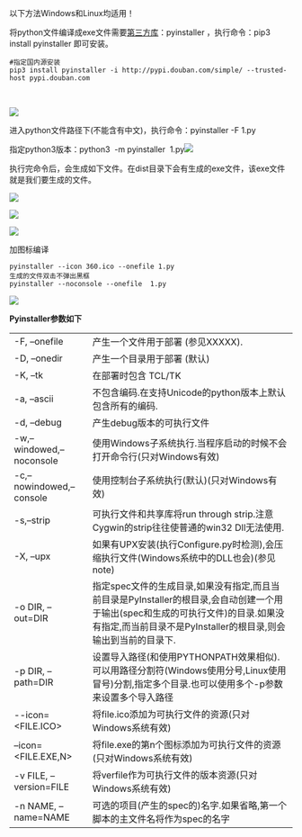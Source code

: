 以下方法Windows和Linux均适用！

将python文件编译成exe文件需要[第三方库](https://so.csdn.net/so/search?q=%E7%AC%AC%E4%B8%89%E6%96%B9%E5%BA%93&spm=1001.2101.3001.7020)：pyinstaller ，执行命令：pip3 install pyinstaller 即可安装。

```
#指定国内源安装      
pip3 install pyinstaller -i http://pypi.douban.com/simple/ --trusted-host pypi.douban.com
```


​​​​​​​

![](https://img-blog.csdnimg.cn/20200908111154875.png)

进入python文件路径下(不能含有中文)，执行命令：pyinstaller -F 1.py 

指定python3版本：python3  -m pyinstaller  1.py![](https://img-blog.csdnimg.cn/20200902224221388.png?x-oss-process=image/watermark,type_ZmFuZ3poZW5naGVpdGk,shadow_10,text_aHR0cHM6Ly9ibG9nLmNzZG4ubmV0L3FxXzM2MTE5MTky,size_16,color_FFFFFF,t_70)

执行完命令后，会生成如下文件。在dist目录下会有生成的exe文件，该exe文件就是我们要生成的文件。

![](https://img-blog.csdnimg.cn/20200902224247973.png)

![](https://img-blog.csdnimg.cn/20200902224326839.png)

![](https://img-blog.csdnimg.cn/20200902224359356.png)

加图标编译

```
pyinstaller --icon 360.ico --onefile 1.py       
生成的文件双击不弹出黑框      
pyinstaller --noconsole --onefile  1.py
```


![](https://img-blog.csdnimg.cn/20200908112033693.png)

**Pyinstaller参数如下** 

<table border="0"><tbody><tr><td>-F,&nbsp;–onefile</td><td>产生一个文件用于部署&nbsp;(参见XXXXX).</td></tr><tr><td>-D,&nbsp;–onedir</td><td>产生一个目录用于部署&nbsp;(默认)</td></tr><tr><td>-K,&nbsp;–tk</td><td>在部署时包含&nbsp;TCL/TK</td></tr><tr><td>-a,&nbsp;–ascii</td><td>不包含编码.在支持Unicode的python版本上默认包含所有的编码.</td></tr><tr><td>-d,&nbsp;–debug</td><td>产生debug版本的可执行文件</td></tr><tr><td>-w,–windowed,–noconsole</td><td>使用<a title="Windows" one-link-mark="yes">Windows</a>子系统执行.当程序启动的时候不会打开命令行(只对Windows有效)</td></tr><tr><td>-c,–nowindowed,–console</td><td>使用控制台子系统执行(默认)(只对Windows有效)</td></tr><tr><td>-s,–strip</td><td>可执行文件和共享库将run&nbsp;through&nbsp;strip.注意Cygwin的strip往往使普通的win32&nbsp;Dll无法使用.</td></tr><tr><td>-X,&nbsp;–upx</td><td>如果有UPX安装(执行Configure.py时检测),会压缩执行文件(Windows系统中的DLL也会)(参见note)</td></tr><tr><td>-o&nbsp;DIR,&nbsp;–out=DIR</td><td>指定spec文件的生成目录,如果没有指定,而且当前目录是PyInstaller的根目录,会自动创建一个用于输出(spec和生成的可执行文件)的目录.如果没有指定,而当前目录不是PyInstaller的根目录,则会输出到当前的目录下.</td></tr><tr><td>-p&nbsp;DIR,&nbsp;–path=DIR</td><td>设置导入路径(和使用PYTHONPATH效果相似).可以用路径分割符(Windows使用分号,Linux使用冒号)分割,指定多个目录.也可以使用多个-p参数来设置多个导入路径</td></tr><tr><td>--icon=&lt;FILE.ICO&gt;</td><td>将file.ico添加为可执行文件的资源(只对Windows系统有效)</td></tr><tr><td>–icon=&lt;FILE.EXE,N&gt;</td><td>将file.exe的第n个图标添加为可执行文件的资源(只对Windows系统有效)</td></tr><tr><td>-v&nbsp;FILE,&nbsp;–version=FILE</td><td>将verfile作为可执行文件的版本资源(只对Windows系统有效)</td></tr><tr><td>-n&nbsp;NAME,&nbsp;–name=NAME</td><td>可选的项目(产生的spec的)名字.如果省略,第一个脚本的主文件名将作为spec的名字</td></tr></tbody></table>